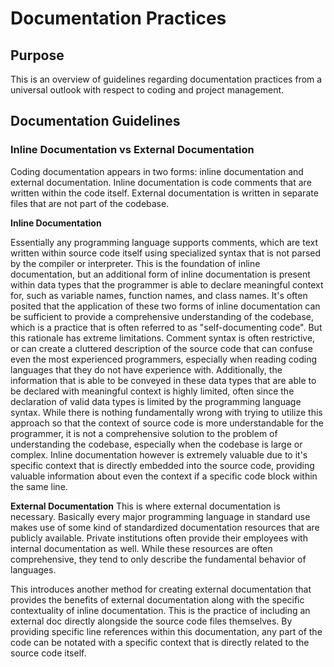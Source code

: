 # Documentation Practices

## Purpose

This is an overview of guidelines regarding documentation practices from a universal outlook with respect to coding and project management.

## Documentation Guidelines

### Inline Documentation vs External Documentation

Coding documentation appears in two forms: inline documentation and external documentation. Inline documentation is code comments that are written within the code itself. External documentation is written in separate files that are not part of the codebase.

**Inline Documentation**

Essentially any programming language supports comments, which are text written within source code itself using specialized syntax that is not parsed by the compiler or interpreter. This is the foundation of inline documentation, but an additional form of inline documentation is present within data types that the programmer is able to declare meaningful context for, such as variable names, function names, and class names. It's often posited that the application of these two forms of inline documentation can be sufficient to provide a comprehensive understanding of the codebase, which is a practice that is often referred to as "self-documenting code". But this rationale has extreme limitations. Comment syntax is often restrictive, or can create a cluttered description of the source code that can confuse even the most experienced programmers, especially when reading coding languages that they do not have experience with. Additionally, the information that is able to be conveyed in these data types that are able to be declared with meaningful context is highly limited, often since the declaration of valid data types is limited by the programming language syntax. While there is nothing fundamentally wrong with trying to utilize this approach so that the context of source code is more understandable for the programmer, it is not a comprehensive solution to the problem of understanding the codebase, especially when the codebase is large or complex. Inline documentation however is extremely valuable due to it's specific context that is directly embedded into the source code, providing valuable information about even the context if a specific code block within the same line.

**External Documentation**
This is where external documentation is necessary. Basically every major programming language in standard use makes use of some kind of standardized documentation resources that are publicly available. Private institutions often provide their employees with internal documentation as well. While these resources are often comprehensive, they tend to only describe the fundamental behavior of languages.

This introduces another method for creating external documentation that provides the benefits of external documentation along with the specific contextuality of inline documentation. This is the practice of including an external doc directly alongside the source code files themselves. By providing specific line references within this documentation, any part of the code can be notated with a specific context that is directly related to the source code itself.